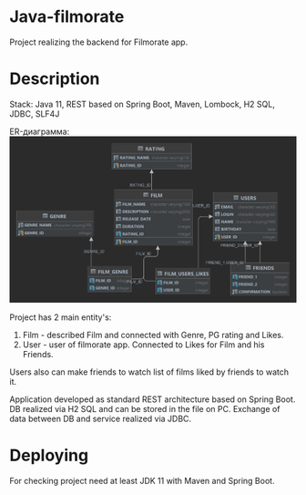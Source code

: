 # Java-filmorate

Project realizing the backend for Filmorate app.

# Description
Stack: Java 11, REST based on Spring Boot, Maven, Lombock, H2 SQL, JDBC, SLF4J

ER-диаграмма:
![ER-диаграмма](Filmorate.jpg)

Project has 2 main entity's:
1. Film - described Film and connected with Genre, PG rating and Likes.
2. User - user of filmorate app. Connected to Likes for Film and his Friends.


Users also can make friends to watch list of films liked by friends to watch it.

Application developed as standard REST architecture based on Spring Boot.
DB realized via H2 SQL and can be stored in the file on PC.
Exchange of data between DB and service realized via JDBC.

# Deploying

For checking project need at least JDK 11 with Maven and Spring Boot.